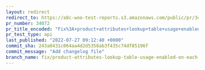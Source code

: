 ```yaml
---
layout: redirect
redirect_to: https://a8c-woo-test-reports.s3.amazonaws.com/public/pr/34072/api/index.html
pr_number: 34072
pr_title_encoded: "Fix%3A+product+attributes+lookup+table+usage+enabled+on+each+upgrade"
pr_test_type: api
last_published: "2022-07-27 09:12:40 +0000"
commit_sha: 243a0431c064aa4d2d5358ab3f435c74df85196f
commit_message: "Add changelog file"
branch_name: fix/product-attributes-lookup-table-usage-enabled-on-each-install
---
```

